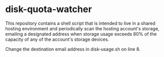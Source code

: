# disk-quota-watcher

This repository contains a shell script that is intended to live in a shared hosting environment and periodically scan the hosting account's storage, emailing a designated address when storage usage exceeds 80% of the capacity of any of the account's storage devices.

Change the destination email address in disk-usage.sh on line 8.
